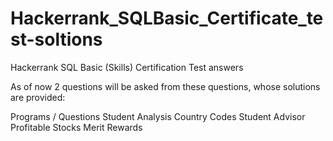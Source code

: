 # Hackerrank_SQLBasic_Certificate_test-soltions
Hackerrank SQL Basic (Skills) Certification Test answers

As of now 2 questions will be asked from these questions, whose solutions are provided:

Programs / Questions
Student Analysis
Country Codes
Student Advisor
Profitable Stocks
Merit Rewards
